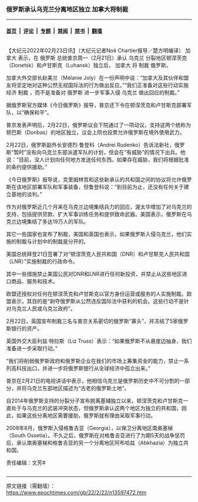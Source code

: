 ### 俄罗斯承认乌克兰分离地区独立 加拿大将制裁

---

#### [首页](../../../..?n13597472) &nbsp;|&nbsp; [评论](../../../../../epoch-comment?n13597472) &nbsp;|&nbsp; [专题](../../../../../epoch-special?n13597472) &nbsp;|&nbsp; [禁闻](../../../../../epoch-news?n13597472) &nbsp;|&nbsp; [禁书](../../../../../books?n13597472) &nbsp;|&nbsp; [翻墙](https://github.com/gfw-breaker/nogfw/blob/master/README.md?n13597472)


<div class="column" id="artbody" itemprop="articleBody">
 <!-- article content begin -->
 <p>
  【大纪元2022年02月23日讯】（大纪元记者Noé Chartier报导／楚方明编译）
  <ok href="https://www.epochtimes.com/gb/tag/%E5%8A%A0%E6%8B%BF%E5%A4%A7.html">
   加拿大
  </ok>
  表示，在
  <ok href="https://www.epochtimes.com/gb/tag/%E4%BF%84%E7%BD%97%E6%96%AF.html">
   俄罗斯
  </ok>
  总统普京周一（2月21日）承认
  <ok href="https://www.epochtimes.com/gb/tag/%E4%B9%8C%E5%85%8B%E5%85%B0.html">
   乌克兰
  </ok>
  分裂地区顿涅茨克（Donetsk）和卢甘斯克（Luhansk）独立后，
  <ok href="https://www.epochtimes.com/gb/tag/%E5%8A%A0%E6%8B%BF%E5%A4%A7.html">
   加拿大
  </ok>
  将
  <ok href="https://www.epochtimes.com/gb/tag/%E5%88%B6%E8%A3%81.html">
   制裁
  </ok>
  俄罗斯。
 </p>
 <p>
  加拿大外交部长赵美兰（Mélanie Joly）在一份声明中说：“加拿大及其伙伴和盟友将坚定地对这种公然无视国际法的行为做出反应。”“我们正准备对这些行动实施经济
  <ok href="https://www.epochtimes.com/gb/tag/%E5%88%B6%E8%A3%81.html">
   制裁
  </ok>
  ，而不是准备对
  <ok href="https://www.epochtimes.com/gb/tag/%E4%BF%84%E7%BD%97%E6%96%AF.html">
   俄罗斯
  </ok>
  进一步军事入侵
  <ok href="https://www.epochtimes.com/gb/tag/%E4%B9%8C%E5%85%8B%E5%85%B0.html">
   乌克兰
  </ok>
  做出回应的制裁。”
 </p>
 <p>
  据俄罗斯官方媒体《今日俄罗斯》报导，普京还下令在顿涅茨克和卢甘斯克部署军队，以“确保和平”。
 </p>
 <p>
  普京发表声明后，2月22日，俄罗斯议会下院通过了一项动议，支持这两个统称为顿巴斯（Donbas）的地区独立，议会上院也投票允许俄罗斯在境外使用武力。
 </p>
 <p>
  2月22日，俄罗斯副外长安德烈‧鲁登科（Andrei Rudenko）告诉法新社，俄罗斯“暂时”没有向乌克兰东部派遣军队的计划，但会在“有威胁”的情况下出兵。他说：“目前，没人计划向任何地方发送任何东西。如果存在威胁，我们将根据批准的条约提供援助。”
 </p>
 <p>
  《今日俄罗斯》报导说，克里姆林宫和这些新承认的共和国之间的协议将允许俄罗斯在该地区部署军队和军事装备，但鲁登科说：“到目前为止，还没有任何关于建立基地的谈判。”
 </p>
 <p>
  作为对俄罗斯近几个月来在乌克兰边境集结兵力的回应，渥太华增加了对乌克兰的支持，包括提供贷款、扩大军事训练任务和提供致命武器。美国表示，俄罗斯在乌克兰边境集结了多达19万人的军队。
 </p>
 <p>
  其它一些国家也宣布了制裁，美国和英国也表示，如果俄罗斯入侵乌克兰，他们实施的制裁与计划中的制裁是分开的。
 </p>
 <p>
  美国总统拜登21日签署了对“顿涅茨克人民共和国（DNR）和卢甘斯克人民共和国（LNR）”实施制裁的行政命令。
 </p>
 <p>
  其中一些措施禁止美国公民对DNR和LNR进行任何新投资，并禁止从这些地区进口商品、服务和技术。
 </p>
 <p>
  欧盟还授权对任何在顿涅茨克和卢甘斯克以官方身份运营或服务的人实施制裁。欧盟表示，其目的是“剥夺俄罗斯从公然违反国际法中获利的机会。这些行动不是针对乌克兰人民或乌克兰政府”。
 </p>
 <p>
  2月22日，英国宣布制裁三名与普京关系密切的俄罗斯“寡头”，并冻结了5家俄罗斯银行的资产。
 </p>
 <p>
  英国外交大臣利兹‧特拉斯（Liz Truss）表示：“如果俄罗斯不从悬崖边抽身，我们准备进一步采取行动。”
 </p>
 <p>
  “我们将削弱俄罗斯政府和俄罗斯企业在我们的市场上筹集资金的能力，禁止一系列高科技出口，并进一步将俄罗斯银行从全球经济中孤立出来。”
 </p>
 <p>
  普京在2月21日的电视讲话中表示，他相信乌克兰是俄罗斯历史中不可分割的一部分，并将乌克兰东部地区描述为“古老的俄罗斯土地”。
 </p>
 <p>
  自2014年俄罗斯支持的分裂分子宣布脱离基辅独立以来，顿涅茨克和卢甘斯克一直处于与乌克兰的武装冲突状态，但俄罗斯承认这两个地区为独立的共和国，因此，如果这些分离地区需要援助，俄罗斯就有理由采取军事行动。
 </p>
 <p>
  2008年8月，俄罗斯入侵格鲁吉亚（Georgia），以保卫分离地区南奥塞梯（South Ossetia）。不久之后，俄罗斯在对格鲁吉亚进行了为期5天的战争惩罚后，承认南奥塞梯和格鲁吉亚的另一个分离地区阿布哈兹（Abkhazia）为独立共和国。
 </p>
 <p>
  责任编辑：文芳#
 </p>
 <!-- article content end -->
</div>


---

原文链接（需翻墙）：https://www.epochtimes.com/gb/22/2/22/n13597472.htm